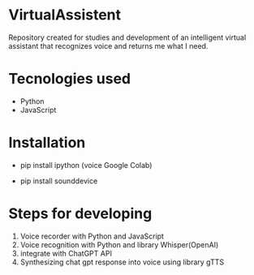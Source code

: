 # VirtualAssistent
Repository created for studies and development of an intelligent virtual assistant that recognizes voice and returns me what I need.

# Tecnologies used
- Python
- JavaScript

# Installation
- pip install ipython (voice Google Colab)

- pip install sounddevice

# Steps for developing
1. Voice recorder with Python and JavaScript
2. Voice recognition with Python and library Whisper(OpenAI)
3. integrate with ChatGPT API
4. Synthesizing chat gpt response into voice using library gTTS